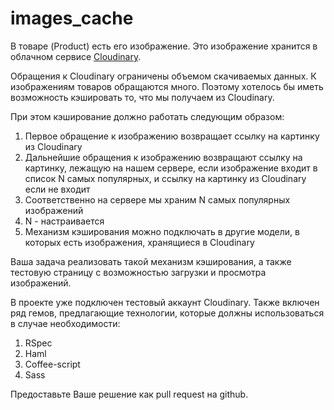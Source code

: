 images_cache
============

В товаре (Product) есть его изображение. Это изображение хранится в облачном сервисе [Cloudinary](http://www.cloudinary.com).

Обращения к Cloudinary ограничены объемом скачиваемых данных. К изображениям товаров обращаются много. Поэтому хотелось бы иметь возможность кэшировать то, что мы получаем из Cloudinary. 

При этом кэширование должно работать следующим образом:

1. Первое обращение к изображению возвращает ссылку на картинку из Cloudinary
2. Дальнейшие обращения к изображению возвращают ссылку на картинку, лежащую на нашем сервере, если изображение входит в список N самых популярных, и ссылку на картинку из Cloudinary если не входит
3. Соответственно на сервере мы храним N самых популярных изображений
4. N - настраивается
5. Механизм кэширования можно подключать в другие модели, в которых есть изображения, хранящиеся в Cloudinary


Ваша задача реализовать такой механизм кэширования, а также тестовую страницу с возможностью загрузки и просмотра изображений.

В проекте уже подключен тестовый аккаунт Cloudinary. Также включен ряд гемов, предлагающие технологии, которые должны использоваться в случае необходимости:

1. RSpec
2. Haml
3. Coffee-script
4. Sass

Предоставьте Ваше решение как pull request на github.
